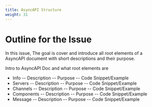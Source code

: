 ```yaml
---
title: AsyncAPI Structure
weight: 31
---
```


# Outline for the Issue

In this issue, The goal is cover and introduce all root elements of a AsyncAPI document with short descriptions and their purpose.

Intro to AsyncAPI Doc and what root elements are

- Info
    -- Description
    -- Purpose
    -- Code Snippet/Example
- Servers 
    -- Description
    -- Purpose
    -- Code Snippet/Example
- Channels
    -- Description
    -- Purpose
    -- Code Snippet/Example
- Components 
    -- Description
    -- Purpose
    -- Code Snippet/Example
- Message
    -- Description
    -- Purpose
    -- Code Snippet/Example
